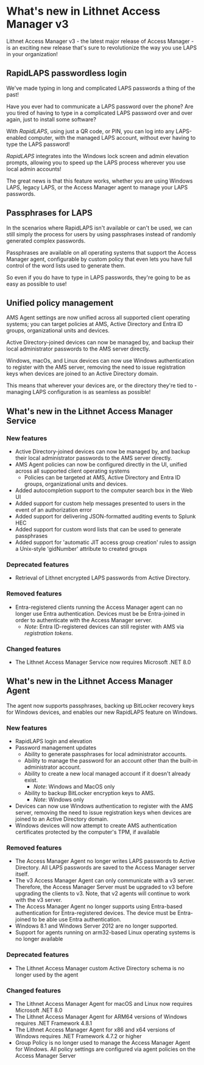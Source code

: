 # What's new in Lithnet Access Manager v3
Lithnet Access Manager v3 - the latest major release of Access Manager - is an exciting new release that's sure to revolutionize the way you use LAPS in your organization!

## RapidLAPS passwordless login
We've made typing in long and complicated LAPS passwords a thing of the past!

Have you ever had to communicate a LAPS password over the phone? Are you tired of having to type in a complicated LAPS password over and over again, just to install some software?

With *RapidLAPS*, using just a QR code, or PIN, you can log into any LAPS-enabled computer, with the managed LAPS account, without ever having to type the LAPS password!

*RapidLAPS* integrates into the Windows lock screen and admin elevation prompts, allowing you to speed up the LAPS process wherever you use local admin accounts!

The great news is that this feature works, whether you are using Windows LAPS, legacy LAPS, or the Access Manager agent to manage your LAPS passwords.

## Passphrases for LAPS
In the scenarios where RapidLAPS isn't available or can't be used, we can still simply the process for users by using passphrases instead of randomly generated complex passwords.

Passphrases are available on all operating systems that support the Access Manager agent, configurable by custom policy that even lets you have full control of the word lists used to generate them.

So even if you do have to type in LAPS passwords, they're going to be as easy as possible to use!

## Unified policy management

AMS Agent settings are now unified across all supported client operating systems; you can target policies at AMS, Active Directory and Entra ID groups, organizational units and devices.

Active Directory-joined devices can now be managed by, and backup their local administrator passwords to the AMS server directly.

Windows, macOs, and Linux devices can now use Windows authentication to register with the AMS server, removing the need to issue registration keys when devices are joined to an Active Directory domain.

This means that wherever your devices are, or the directory they're tied to - managing LAPS configuration is as seamless as possible!

## What's new in the Lithnet Access Manager Service

### New features
* Active Directory-joined devices can now be managed by, and backup their local administrator passwords to the AMS server directly.
* AMS Agent policies can now be configured directly in the UI, unified across all supported client operating systems
  * Policies can be targeted at AMS, Active Directory and Entra ID groups, organizational units and devices.
* Added autocompletion support to the computer search box in the Web UI
* Added support for custom help messages presented to users in the event of an authorization error
* Added support for delivering JSON-formatted auditing events to Splunk HEC
* Added support for custom word lists that can be used to generate passphrases
* Added support for 'automatic JIT access group creation' rules to assign a Unix-style 'gidNumber' attribute to created groups

### Deprecated features
* Retrieval of Lithnet encrypted LAPS passwords from Active Directory. 

### Removed features
* Entra-registered clients running the Access Manager agent can no longer use Entra authentication. Devices must be be Entra-joined in order to authenticate with the Access Manager server.
  * *Note*: Entra ID-registered devices can still register with AMS via *registration tokens*.

### Changed features
* The Lithnet Access Manager Service now requires Microsoft .NET 8.0 

## What's new in the Lithnet Access Manager Agent
The agent now supports passphrases, backing up BitLocker recovery keys for Windows devices, and enables our new RapidLAPS feature on Windows.

### New features
* RapidLAPS login and elevation 
* Password management updates
    * Ability to generate passphrases for local administrator accounts.
    * Ability to manage the password for an account other than the built-in administrator account.
    * Ability to create a new local managed account if it doesn't already exist.
        * *Note*: Windows and MacOS only
    * Ability to backup BitLocker encryption keys to AMS.
        * *Note*: Windows only
* Devices can now use Windows authentication to register with the AMS server, removing the need to issue registration keys when devices are joined to an Active Directory domain.
* Windows devices will now attempt to create AMS authentication certificates protected by the computer's TPM, if available

### Removed features
* The Access Manager Agent no longer writes LAPS passwords to Active Directory. All LAPS passwords are saved to the Access Manager server itself.
* The v3 Access Manager Agent can only communicate with a v3 server. Therefore, the Access Manager Server must be upgraded to v3 before upgrading the clients to v3. Note, that v2 agents will continue to work with the v3 server.
* The Access Manager Agent no longer supports using Entra-based authentication for Entra-registered devices. The device must be Entra-joined to be able use Entra authentication.
* Windows 8.1 and Windows Server 2012 are no longer supported. 
* Support for agents running on arm32-based Linux operating systems is no longer available

### Deprecated features
* The Lithnet Access Manager custom Active Directory schema is no longer used by the agent

### Changed features
* The Lithnet Access Manager Agent for macOS and Linux now requires Microsoft .NET 8.0
* The Lithnet Access Manager Agent for ARM64 versions of Windows requires .NET Framework 4.8.1
* The Lithnet Access Manager Agent for x86 and x64 versions of Windows requires .NET Framework 4.7.2 or higher
* Group Policy is no longer used to manage the Access Manager Agent for Windows. All policy settings are configured via agent policies on the Access Manager Server